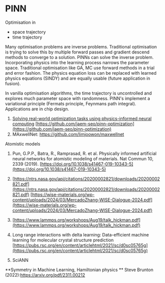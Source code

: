 # PINN

Optimisation in
- space trajectory
- time trajectory

Many optimisation problems are inverse problems. Traditional optimisation is trying to solve this by multiple forward passes and gradient descend methods to converge to a solution. PINNs can solve the inverse problem. Incorporating physics into the learning process narrows the parameter space. Traditional optimisation like GA, MC use forward methods in a trial and error fashion. The physics equation loss can be replaced with learned physics equations (SINDY) and are equally usable (future application in fusion).

In vanilla optimisation algorithms, the time trajectory is uncontrolled and explores much parameter space with randomness. PINN's implement a variational principle (Fermats principle, Feynmans path integral). Applications are in chip design.

1. [Solving real-world optimization tasks using physics-informed neural computing](https://doi.org/10.1038/s41598-023-49977-3) [https://github.com/jaem-seo/pinn-optimization](https://github.com/jaem-seo/pinn-optimization)
2. MAxwellNet: https://github.com/limjoowon/maxwellnet

Atomistic models

1. Pun, G.P.P., Batra, R., Ramprasad, R. et al. Physically informed artificial neural networks for atomistic modeling of materials. Nat Commun 10, 2339 (2019). [https://doi.org/10.1038/s41467-019-10343-5](https://doi.org/10.1038/s41467-019-10343-5)
   
3. [https://ntrs.nasa.gov/api/citations/20200002821/downloads/20200002821.pdf](https://ntrs.nasa.gov/api/citations/20200002821/downloads/20200002821.pdf)
[https://wise-materials.org/wp-content/uploads/2024/03/MercadoZhang-WISE-Dialogue-2024.pdf](https://wise-materials.org/wp-content/uploads/2024/03/MercadoZhang-WISE-Dialogue-2024.pdf)   
5. [https://www.lammps.org/workshops/Aug19/talk_hickman.pdf](https://www.lammps.org/workshops/Aug19/talk_hickman.pdf)

6. Long range interactions with delta learning: Data-efficient machine learning for molecular crystal structure prediction [https://pubs.rsc.org/en/content/articlehtml/2021/sc/d0sc05765g](https://pubs.rsc.org/en/content/articlehtml/2021/sc/d0sc05765g)
   
8. SciANN


**Symmetry in Machine Learning, Hamiltonian physics **
Steve Brunton (2022):https://arxiv.org/pdf/2311.00212

